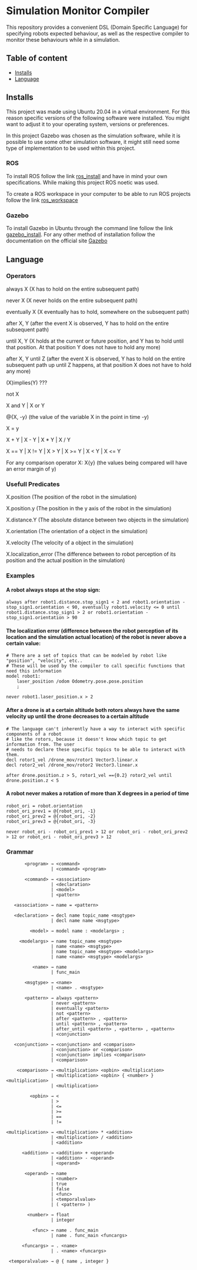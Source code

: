 # Simulation Monitor Compiler
 This repository provides a convenient DSL (Domain Specific Language) for specifying robots expected behaviour, as well as the respective compiler to monitor these behaviours while in a simulation.

## Table of content
* [Installs](#installs)
* [Language](#language)


## Installs
This project was made using Ubuntu 20.04 in a virtual environment. For this reason specific versions of the following software were installed. You might want to adjust it to your operating system, versions or preferences.

In this project Gazebo was chosen as the simulation software, while it is possible to use some other simulation software, it might still need some type of implementation to be used within this project.

### ROS
To install ROS follow the link [ros_install](http://wiki.ros.org/ROS/Installation) and have in mind your own specifications. While making this project ROS noetic was used.


To create a ROS workspace in your computer to be able to run ROS projects follow the link [ros_workspace](http://wiki.ros.org/catkin/Tutorials/create_a_workspace)

### Gazebo
To install Gazebo in Ubuntu through the command line follow the link [gazebo_install](http://gazebosim.org/tutorials?tut=install_ubuntu). For any other method of installation follow the documentation on the official site [Gazebo](http://gazebosim.org/)


## Language

### Operators
always X  (X has to hold on the entire subsequent path)

never X  (X never holds on the entire subsequent path)

eventually X  (X eventually has to hold, somewhere on the subsequent path)

after X, Y  (after the event X is observed, Y has to hold on the entire subsequent path)

until X, Y  (X holds at the current or future position, and Y has to hold until that position. At that position Y does not have to hold any more)

after X, Y until Z  (after the event X is observed, Y has to hold on the entire subsequent path up until Z happens, at that position X does not have to hold any more)

(X)implies(Y)  ???

not X

X and Y | X or Y

@{X, -y} (the value of the variable X in the point in time -y)

X = y

X + Y | X - Y | X * Y | X / Y

X == Y | X != Y | X > Y | X >= Y | X < Y | X <= Y

For any comparison operator X: X{y} (the values being compared will have an error margin of y)

### Usefull Predicates
X.position (The position of the robot in the simulation)

X.position.y (The position in the y axis of the robot in the simulation)

X.distance.Y (The absolute distance between two objects in the simulation)

X.orientation (The orientation of a object in the simulation)

X.velocity (The velocity of a object in the simulation)

X.localization_error (The difference between to robot perception of its position and the actual position in the simulation)

### Examples

#### A robot always stops at the stop sign:
```
always after robot1.distance.stop_sign1 < 2 and robot1.orientation - stop_sign1.orientation < 90, eventually robot1.velocity <= 0 until robot1.distance.stop_sign1 > 2 or robot1.orientation - stop_sign1.orientation > 90
```

#### The localization error (difference between the robot perception of its location and the simulation actual location) of the robot is never above a certain value:
```
# There are a set of topics that can be modeled by robot like "position", "velocity", etc..
# These will be used by the compiler to call specific functions that need this information
model robot1:
    laser_position /odom Odometry.pose.pose.position
    ;

never robot1.laser_position.x > 2
```

#### After a drone is at a certain altitude both rotors always have the same velocity up until the drone decreases to a certain altitude
```
# The language can't inherently have a way to interact with specific components of a robot 
# like the rotors, because it doesn't know which topic to get information from. The user
# needs to declare these specific topics to be able to interact with them.
decl rotor1_vel /drone_mov/rotor1 Vector3.linear.x
decl rotor2_vel /drone_mov/rotor2 Vector3.linear.x

after drone.position.z > 5, rotor1_vel =={0.2} rotor2_vel until drone.position.z < 5
```

#### A robot never makes a rotation of more than X degrees in a period of time
```
robot_ori = robot.orientation
robot_ori_prev1 = @{robot_ori, -1}
robot_ori_prev2 = @{robot_ori, -2}
robot_ori_prev3 = @{robot_ori, -3}

never robot_ori - robot_ori_prev1 > 12 or robot_ori - robot_ori_prev2 > 12 or robot_ori - robot_ori_prev3 > 12
```

### Grammar
```
       <program> → <command>
                 | <command> <program>

       <command> → <association>
                 | <declaration>
                 | <model>
                 | <pattern>

   <association> → name = <pattern>

   <declaration> → decl name topic_name <msgtype>
                 | decl name name <msgtype>

         <model> → model name : <modelargs> ;

     <modelargs> → name topic_name <msgtype>
                 | name <name> <msgtype>
                 | name topic_name <msgtype> <modelargs>
                 | name <name> <msgtype> <modelargs>

          <name> → name
                 | func_main

       <msgtype> → <name>
                 | <name> . <msgtype>

       <pattern> → always <pattern>
                 | never <pattern>
                 | eventually <pattern>
                 | not <pattern>
                 | after <pattern> , <pattern>
                 | until <pattern> , <pattern>
                 | after_until <pattern> , <pattern> , <pattern>
                 | <conjunction>

   <conjunction> → <conjunction> and <comparison>
                 | <conjunction> or <comparison>
                 | <conjunction> implies <comparison>
                 | <comparison>

    <comparison> → <multiplication> <opbin> <multiplication>
                 | <multiplication> <opbin> { <number> } <multiplication>
                 | <multiplication>

         <opbin> → <
                 | >
                 | <=
                 | >=
                 | ==
                 | !=

<multiplication> → <multiplication> * <addition>
                 | <multiplication> / <addition>
                 | <addition>

      <addition> → <addition> + <operand>
                 | <addition> - <operand>
                 | <operand>
              
       <operand> → name
                 | <number>
                 | true
                 | false
                 | <func>
                 | <temporalvalue>
                 | ( <pattern> )

        <number> → float
                 | integer

          <func> → name . func_main
                 | name . func_main <funcargs>

      <funcargs> → . <name>
                 | . <name> <funcargs>

 <temporalvalue> → @ { name , integer }
```